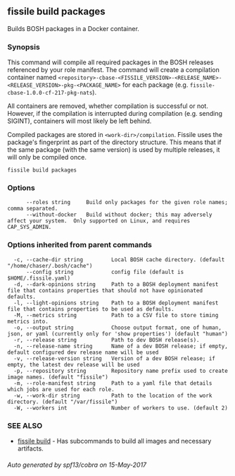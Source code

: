 ## fissile build packages

Builds BOSH packages in a Docker container.

### Synopsis



This command will compile all required packages in the BOSH releases referenced by
your role manifest. The command will create a compilation container named 
`<repository>-cbase-<FISSILE_VERSION>-<RELEASE_NAME>-<RELEASE_VERSION>-pkg-<PACKAGE_NAME>` 
for each package (e.g. `fissile-cbase-1.0.0-cf-217-pkg-nats`). 

All containers are removed, whether compilation is successful or not. However, if 
the compilation is interrupted during compilation (e.g. sending SIGINT), containers 
will most likely be left behind.

Compiled packages are stored in `<work-dir>/compilation`. Fissile uses the 
package's fingerprint as part of the directory structure. This means that if the 
same package (with the same version) is used by multiple releases, it will only be 
compiled once.


```
fissile build packages
```

### Options

```
      --roles string     Build only packages for the given role names; comma separated.
      --without-docker   Build without docker; this may adversely affect your system.  Only supported on Linux, and requires CAP_SYS_ADMIN.
```

### Options inherited from parent commands

```
  -c, --cache-dir string         Local BOSH cache directory. (default "/home/chaser/.bosh/cache")
      --config string            config file (default is $HOME/.fissile.yaml)
  -d, --dark-opinions string     Path to a BOSH deployment manifest file that contains properties that should not have opinionated defaults.
  -l, --light-opinions string    Path to a BOSH deployment manifest file that contains properties to be used as defaults.
  -M, --metrics string           Path to a CSV file to store timing metrics into.
  -o, --output string            Choose output format, one of human, json, or yaml (currently only for 'show properties') (default "human")
  -r, --release string           Path to dev BOSH release(s).
  -n, --release-name string      Name of a dev BOSH release; if empty, default configured dev release name will be used
  -v, --release-version string   Version of a dev BOSH release; if empty, the latest dev release will be used
  -p, --repository string        Repository name prefix used to create image names. (default "fissile")
  -m, --role-manifest string     Path to a yaml file that details which jobs are used for each role.
  -w, --work-dir string          Path to the location of the work directory. (default "/var/fissile")
  -W, --workers int              Number of workers to use. (default 2)
```

### SEE ALSO
* [fissile build](fissile_build.md)	 - Has subcommands to build all images and necessary artifacts.

###### Auto generated by spf13/cobra on 15-May-2017
